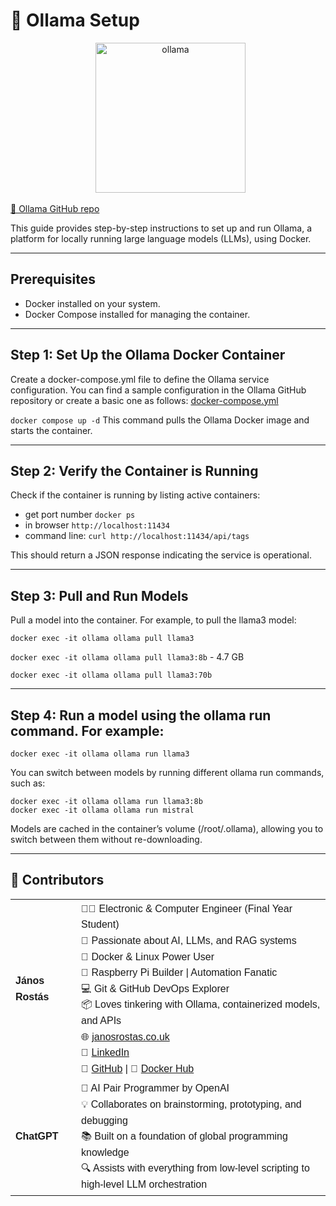 # 🦙 Ollama Setup

<div align="center">
  <a href="https://ollama.com">
    <img alt="ollama" width="240" src="https://github.com/ollama/ollama/assets/3325447/0d0b44e2-8f4a-4e99-9b52-a5c1c741c8f7">
  </a>
</div>

[🦙 Ollama GitHub repo](https://github.com/ollama/ollama)

This guide provides step-by-step instructions to set up and run Ollama, a platform for locally running large language models (LLMs), using Docker.

---

## Prerequisites

- Docker installed on your system.
- Docker Compose installed for managing the container.




---
## Step 1: Set Up the Ollama Docker Container

Create a docker-compose.yml file to define the Ollama service configuration. 
You can find a sample configuration in the Ollama GitHub repository or create a basic one as follows:
[docker-compose.yml](../docker-compose.yml)

`docker compose up -d`
This command pulls the Ollama Docker image and starts the container.



---
## Step 2: Verify the Container is Running

Check if the container is running by listing active containers:

- get port number `docker ps` 
- in browser `http://localhost:11434`
- command line: `curl http://localhost:11434/api/tags`

This should return a JSON response indicating the service is operational.



---
## Step 3: Pull and Run Models

Pull a model into the container. For example, to pull the llama3 model:

`docker exec -it ollama ollama pull llama3`

`docker exec -it ollama ollama pull llama3:8b` - 4.7 GB

`docker exec -it ollama ollama pull llama3:70b`


---
## Step 4: Run a model using the ollama run command. For example:

`docker exec -it ollama ollama run llama3`

You can switch between models by running different ollama run commands, such as:

`docker exec -it ollama ollama run llama3:8b`<br/>
`docker exec -it ollama ollama run mistral`

Models are cached in the container’s volume (/root/.ollama), allowing you to switch between them without re-downloading.





---
## 🤝 Contributors

<table style="font-family: Arial, sans-serif; line-height: 1.6;">
  <tr>
    <td><strong>János Rostás</strong></td>
    <td>
      👨‍💻 Electronic & Computer Engineer (Final Year Student)<br>
      🧠 Passionate about AI, LLMs, and RAG systems<br>
      🐳 Docker & Linux Power User<br>
      🔧 Raspberry Pi Builder | Automation Fanatic<br>
      💻 Git & GitHub DevOps Explorer<br>
      📦 Loves tinkering with Ollama, containerized models, and APIs<br>
      🌐 <a href="https://janosrostas.co.uk" target="_blank">janosrostas.co.uk</a><br>
      🔗 <a href="https://www.linkedin.com/in/janos-rostas/" target="_blank">LinkedIn</a><br>
      🐙 <a href="https://github.com/Janos11" target="_blank">GitHub</a> |
      🐋 <a href="https://hub.docker.com/u/janos11" target="_blank">Docker Hub</a>
    </td>
  </tr>
  <tr>
    <td><strong>ChatGPT</strong></td>
    <td>
      🤖 AI Pair Programmer by OpenAI<br>
      💡 Collaborates on brainstorming, prototyping, and debugging<br>
      📚 Built on a foundation of global programming knowledge<br>
      🔍 Assists with everything from low-level scripting to high-level LLM orchestration
    </td>
  </tr>
</table>
